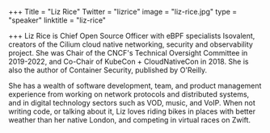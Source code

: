 +++
Title = "Liz Rice"
Twitter = "lizrice"
image = "liz-rice.jpg"
type = "speaker"
linktitle = "liz-rice"

+++
Liz Rice is Chief Open Source Officer with eBPF specialists Isovalent, creators of the Cilium cloud native networking, security and observability project. She was Chair of the CNCF's Technical Oversight Committee in 2019-2022, and Co-Chair of KubeCon + CloudNativeCon in 2018. She is also the author of Container Security, published by O'Reilly.

She has a wealth of software development, team, and product management experience from working on network protocols and distributed systems, and in digital technology sectors such as VOD, music, and VoIP. When not writing code, or talking about it, Liz loves riding bikes in places with better weather than her native London, and competing in virtual races on Zwift.
